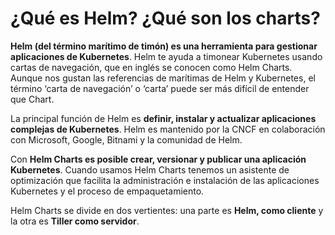 # ¿Qué es Helm? ¿Qué son los charts?

**Helm (del término marítimo de timón) es una herramienta para gestionar aplicaciones de Kubernetes**. Helm te ayuda a timonear Kubernetes usando cartas de navegación, que en inglés se conocen como Helm Charts. Aunque nos gustan las referencias de marítimas de Helm y Kubernetes, el término ‘carta de navegación’ o ‘carta’ puede ser más difícil de entender que Chart.

La principal función de Helm es **definir, instalar y actualizar aplicaciones complejas de Kubernetes**. Helm es mantenido por la CNCF en colaboración con Microsoft, Google, Bitnami y la comunidad de Helm.


Con **Helm Charts es posible crear, versionar y publicar una aplicación Kubernetes**. Cuando usamos Helm Charts tenemos un asistente de optimización que facilita la administración e instalación de las aplicaciones Kubernetes y el proceso de empaquetamiento.

Helm Charts se divide en dos vertientes: una parte es **Helm, como cliente** y la otra es **Tiller como servidor**.

